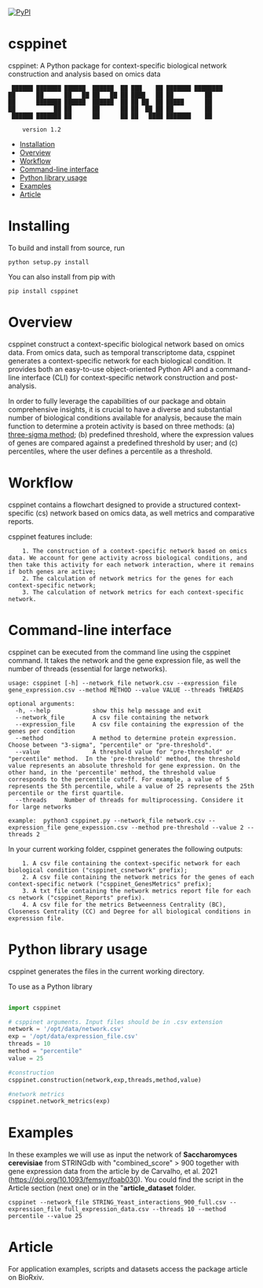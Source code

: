 [![PyPI](https://img.shields.io/pypi/v/csppinet.svg?label=PyPI&color=green)](https://pypi.org/project/csppinet/)

# csppinet
csppinet: A Python package for context-specific biological network construction and analysis based on omics data

```shell
 ██████ ███████ ██████  ██████  ██ ███    ██ ███████ ████████ 
██      ██      ██   ██ ██   ██ ██ ████   ██ ██         ██    
██      ███████ ██████  ██████  ██ ██ ██  ██ █████      ██    
██           ██ ██      ██      ██ ██  ██ ██ ██         ██    
 ██████ ███████ ██      ██      ██ ██   ████ ███████    ██ 
 ```
        version 1.2


- [Installation](#installing)
- [Overview](#overview)
- [Workflow](#workflow)
- [Command-line interface](#command-line-interface)
- [Python library usage](#python-library-usage)
- [Examples](#examples)
- [Article](#article)

# Installing

To build and install from source, run

```shell
python setup.py install
```
You can also install from pip with

```shell
pip install csppinet
``` 

# Overview

csppinet construct a context-specific biological network based on omics data. From omics data, such as temporal transcriptome data, csppinet generates a context-specific network for each biological condition. It provides both an easy-to-use object-oriented Python API and a command-line interface (CLI) for context-specific network construction and post-analysis. 

In order to fully leverage the capabilities of our package and obtain comprehensive insights, it is crucial to have a diverse and substantial number of biological conditions available for analysis, because the main function to determine a protein activity is based on three methods: (a) [three-sigma method](https://analyticalsciencejournals.onlinelibrary.wiley.com/doi/10.1002/pmic.201200277); (b) predefined threshold, where the expression values of genes are compared against a predefined threshold by user; and (c) percentiles, where the user defines a percentile as a threshold.

# Workflow

csppinet contains a flowchart designed to provide a structured context-specific (cs) network based on omics data, as well metrics and comparative reports.

csppinet features include:

        1. The construction of a context-specific network based on omics data. We account for gene activity across biological conditions, and then take this activity for each network interaction, where it remains if both genes are active;
        2. The calculation of network metrics for the genes for each context-specific network;
        3. The calculation of network metrics for each context-specific network.

# Command-line interface

csppinet can be executed from the command line using the csppinet command. It takes the network and the gene expression file, as well the number of threads (essential for large networks). 

```
usage: csppinet [-h] --network_file network.csv --expression_file gene_expression.csv --method METHOD --value VALUE --threads THREADS

optional arguments:
  -h, --help            show this help message and exit
  --network_file        A csv file containing the network
  --expression_file     A csv file containing the expression of the genes per condition
  --method              A method to determine protein expression. Choose between "3-sigma", "percentile" or "pre-threshold". 
  --value               A threshold value for "pre-threshold" or "percentile" method.  In the 'pre-threshold' method, the threshold value represents an absolute threshold for gene expression. On the other hand, in the 'percentile' method, the threshold value corresponds to the percentile cutoff. For example, a value of 5 represents the 5th percentile, while a value of 25 represents the 25th percentile or the first quartile. 
  --threads     Number of threads for multiprocessing. Considere it for large networks

example:  python3 csppinet.py --network_file network.csv --expression_file gene_expession.csv --method pre-threshold --value 2 --threads 2
```
In your current working folder, csppinet generates the following outputs:

        1. A csv file containing the context-specific network for each biological condition ("csppinet_csnetwork" prefix);
        2. A csv file containing the network metrics for the genes of each context-specific network ("csppinet_GenesMetrics" prefix);
        3. A txt file containing the network metrics report file for each cs network ("csppinet_Reports" prefix).
        4. A csv file for the metrics Betweenness Centrality (BC), Closeness Centrality (CC) and Degree for all biological conditions in expression file.
 
# Python library usage

csppinet generates the files in the  current working directory. 

To use as a Python library

```python

import csppinet

# csppinet arguments. Input files should be in .csv extension 
network = '/opt/data/network.csv'
exp = '/opt/data/expression_file.csv'
threads = 10
method = "percentile"
value = 25 

#construction
csppinet.construction(network,exp,threads,method,value)

#network metrics
csppinet.network_metrics(exp)

```

# Examples

In these examples we will use as input the network of **Saccharomyces cerevisiae** from STRINGdb with "combined_score" > 900 together with gene expression data from the article by de Carvalho, et al. 2021 (https://doi.org/10.1093/femsyr/foab030). You could find the script in the Article section (next one) or in the "**article_dataset** folder.

```shell
csppinet --network_file STRING_Yeast_interactions_900_full.csv --expression_file full_expression_data.csv --threads 10 --method percentile --value 25
```

# Article

For application examples, scripts and datasets access the package article on BioRxiv.
